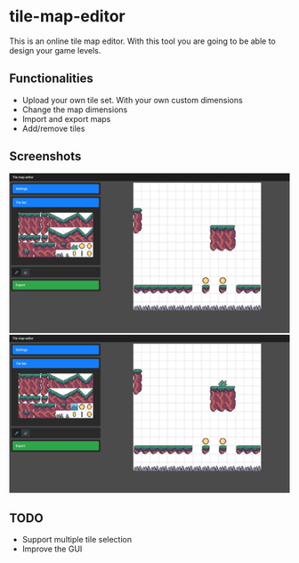 # tile-map-editor
This is an online tile map editor. With this tool you are going to be able to design your game levels.

## Functionalities

* Upload your own tile set. With your own custom dimensions
* Change the map dimensions
* Import and export maps
* Add/remove tiles

## Screenshots
![alt text](https://github.com/LautaroNavarro/tile-map-editor/blob/main/screenshots/screen_shot_1.png?raw=true)
![alt text](https://github.com/LautaroNavarro/tile-map-editor/blob/main/screenshots/screen_shot_2.png?raw=true)

## TODO
* Support multiple tile selection
* Improve the GUI
